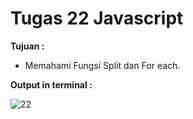 # Tugas 22 Javascript

<b>Tujuan : </b>
<ul>
  <li>Memahami Fungsi Split dan For each.</li>
</ul>

<b>Output in terminal : </b>

![22](https://user-images.githubusercontent.com/92837751/184476804-b0372858-3aaf-4378-bf84-a3eca07d763d.jpg)
